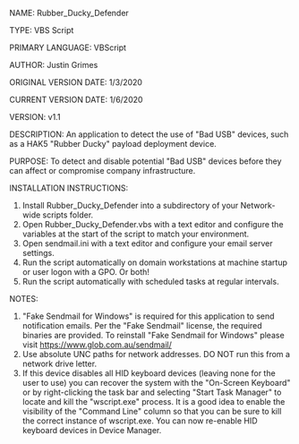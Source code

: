 NAME: Rubber_Ducky_Defender

TYPE: VBS Script

PRIMARY LANGUAGE: VBScript
 
AUTHOR: Justin Grimes

ORIGINAL VERSION DATE: 1/3/2020

CURRENT VERSION DATE: 1/6/2020

VERSION: v1.1


DESCRIPTION: An application to detect the use of "Bad USB" devices, such as a HAK5 "Rubber Ducky" payload deployment device.





PURPOSE: To detect and disable potential "Bad USB" devices before they can affect or compromise company infrastructure.




INSTALLATION INSTRUCTIONS: 
1. Install Rubber_Ducky_Defender into a subdirectory of your Network-wide scripts folder.
2. Open Rubber_Ducky_Defender.vbs with a text editor and configure the variables at the start of the script to match your environment.
3. Open sendmail.ini with a text editor and configure your email server settings.
4. Run the script automatically on domain workstations at machine startup or user logon with a GPO. Or both!
5. Run the script automatically with scheduled tasks at regular intervals.




NOTES: 
1. "Fake Sendmail for Windows" is required for this application to send notification emails. Per the "Fake Sendmail" license, the required binaries are provided. To reinstall "Fake Sendmail for Windows" please visit  https://www.glob.com.au/sendmail/
2. Use absolute UNC paths for network addresses. DO NOT run this from a network drive letter.
3. If this device disables all HID keyboard devices (leaving none for the user to use) you can recover the system with the "On-Screen Keyboard" or by right-clicking the task bar and selecting "Start Task Manager" to locate and kill the "wscript.exe" process. It is a good idea to enable the visibility of the "Command Line" column so that you can be sure to kill the correct instance of wscript.exe. You can now re-enable HID keyboard devices in Device Manager.